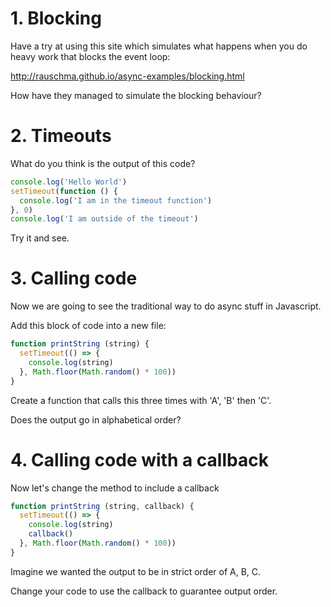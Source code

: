 # 1. Blocking

Have a try at using this site which simulates what happens when you do heavy work that blocks the event loop:

http://rauschma.github.io/async-examples/blocking.html

How have they managed to simulate the blocking behaviour?

# 2. Timeouts

What do you think is the output of this code?

```js
console.log('Hello World')
setTimeout(function () {
  console.log('I am in the timeout function')
}, 0)
console.log('I am outside of the timeout')
```

Try it and see.

# 3. Calling code

Now we are going to see the traditional way to do async stuff in Javascript.

Add this block of code into a new file:

```js
function printString (string) {
  setTimeout(() => {
    console.log(string)
  }, Math.floor(Math.random() * 100))
}
```

Create a function that calls this three times with 'A', 'B' then 'C'.

Does the output go in alphabetical order?

# 4. Calling code with a callback

Now let's change the method to include a callback

```js
function printString (string, callback) {
  setTimeout(() => {
    console.log(string)
    callback()
  }, Math.floor(Math.random() * 100))
}
```

Imagine we wanted the output to be in strict order of A, B, C.

Change your code to use the callback to guarantee output order.
